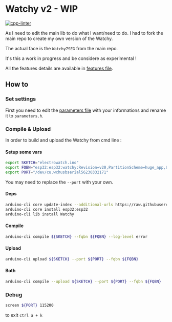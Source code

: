 # Watchy v2 - WIP

[![cpp-linter](https://github.com/cpp-linter/cpp-linter-action/actions/workflows/cpp-linter.yml/badge.svg)](https://github.com/mickahell/Watchy/actions/workflows/lint.yml)

As I need to edit the main lib to do what I want/need to do. I had to fork the main repo to create my own version of the Watchy.

The actual face is the `Watchy7SEG` from the main repo.

It's this a work in progress and be considere as experimental !

All the features details are available in [features file](features.md).

## How to

### Set settings

First you need to edit the [parameters file](parameters.h.example) with your informations and rename it to `parameters.h`.

### Compile & Upload

In order to build and upload the Watchy from cmd line :

#### Setup some vars

```bash
export SKETCH="electrowatch.ino"
export FQBN="esp32:esp32:watchy:Revision=v20,PartitionScheme=huge_app,UploadSpeed=921600,DebugLevel=none"
export PORT="/dev/cu.wchusbserial56230332171"
```

You may need to replace the `--port` with your own.

#### Deps

```bash
arduino-cli core update-index --additional-urls https://raw.githubusercontent.com/espressif/arduino-esp32/gh-pages/package_esp32_index.json
arduino-cli core install esp32:esp32
arduino-cli lib install Watchy
```

#### Compile

```bash
arduino-cli compile ${SKETCH} --fqbn ${FQBN} --log-level error
```

#### Upload

```bash
arduino-cli upload ${SKETCH} --port ${PORT} --fqbn ${FQBN}
```

#### Both

```bash
arduino-cli compile --upload ${SKETCH} --port ${PORT} --fqbn ${FQBN}
```

### Debug

```bash
screen ${PORT} 115200
```

to exit `ctrl a + k`
